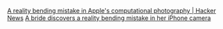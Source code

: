 
[A reality bending mistake in Apple's computational photography | Hacker News](https://news.ycombinator.com/item?id=38482085)
[A bride discovers a reality bending mistake in her iPhone camera](https://appleinsider.com/articles/23/11/30/a-bride-to-be-discovers-a-reality-bending-mistake-in-apples-computational-photography)
